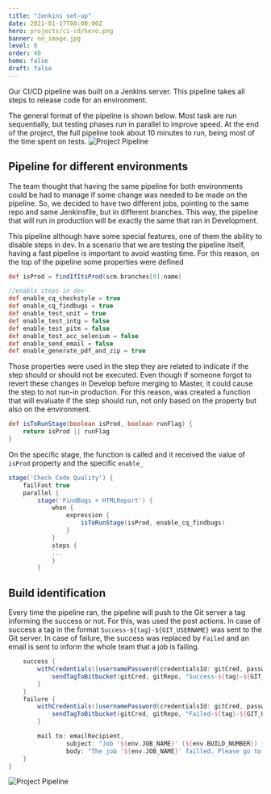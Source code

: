 ```yaml
---
title: "Jenkins set-up"
date: 2021-01-17T00:00:00Z
hero: projects/ci-cd/hero.png
banner: no_image.jpg
level: 0
order: 40
home: false
draft: false
---
```

Our CI/CD pipeline was built on a Jenkins server. This pipeline takes all steps to release code for an environment.

The general format of the pipeline is shown below. Most task are run sequentially, but testing phases run in parallel to improve speed. At the end of the project, the full pipeline took about 10 minutes to run, being most of the time spent on tests.
![Project Pipeline]( /images/projects/ci-cd/project-pipeline.jpg)

## Pipeline for different environments
The team thought that having the same pipeline for both environments could be had to manage if some change was needed to be made on the pipeline. So, we decided to have two different jobs, pointing to the same repo and same Jenkinsfile, but in different branches. This way, the pipeline that will run in production will be exactly the same that ran in Development.

This pipeline although have some special features, one of them the ability to disable steps in dev. In a scenario that we are testing the pipeline itself, having a fast pipeline is important to avoid wasting time. For this reason, on the top of the pipeline some properties were defined

```groovy
def isProd = findIfItsProd(scm.branches[0].name)

//enable steps in dev
def enable_cq_checkstyle = true
def enable_cq_findbugs = true
def enable_test_unit = true
def enable_test_intg = false
def enable_test_pitm = false
def enable_test_acc_selenium = false
def enable_send_email = false
def enable_generate_pdf_and_zip = true
```

Those properties were used in the step they are related to indicate if the step should or should not be executed. Even though if someone forgot to revert these changes in Develop before merging to Master, it could cause the step to not run-in production. For this reason, was created a function that will evaluate if the step should run, not only based on the property but also on the environment.

```groovy
def isToRunStage(boolean isProd, boolean runFlag) {
    return isProd || runFlag
}
```

On the specific stage, the function is called and it received the value of `isProd` property and the specific `enable_`
```groovy
stage('Check Code Quality') {
    failFast true
    parallel {
        stage('FindBugs + HTMLReport') {
            when {
                expression {
                    isToRunStage(isProd, enable_cq_findbugs)
                }
            }
            steps {
            ...
            }
        }
```

## Build identification
Every time the pipeline ran, the pipeline will push to the Git server a tag informing the success or not. For this, was used the post actions. In case of success a tag in the format `Success-${tag}-${GIT_USERNAME}` was sent to the Git server. In case of failure, the success was replaced by `Failed` and an email is sent to inform the whole team that a job is failing.
```groovy
    success {
        withCredentials([usernamePassword(credentialsId: gitCred, passwordVariable: 'GIT_PASSWORD', usernameVariable: 'GIT_USERNAME')]) {
            sendTagToBitbucket(gitCred, gitRepo, "Success-${tag}-${GIT_USERNAME}");
        }
    }
    failure {
        withCredentials([usernamePassword(credentialsId: gitCred, passwordVariable: 'GIT_PASSWORD', usernameVariable: 'GIT_USERNAME')]) {
            sendTagToBitbucket(gitCred, gitRepo, "Failed-${tag}-${GIT_USERNAME}");
        }

        mail to: emailRecipient,
                subject: "Job '${env.JOB_NAME}' (${env.BUILD_NUMBER}) failled",
                body: "The job '${env.JOB_NAME}' failled. Please go to ${env.BUILD_URL}. to for more details."
    }
}
```

![Project Pipeline]( /images/projects/ci-cd/jenkins-job-failing-email.jpg)
